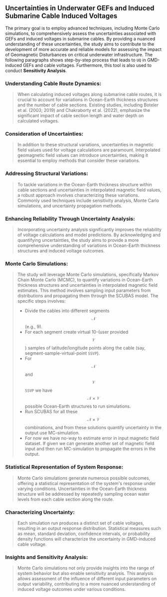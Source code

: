 <!-- 
Author(s): Shibaji Chakraborty, Xueling Shi

Disclaimer:
SCUBAS is under the MIT license found in the root directory LICENSE.md 
Everyone is permitted to copy and distribute verbatim copies of this license 
document.

This version of the MIT Public License incorporates the terms
and conditions of MIT General Public License.
-->
## Uncertainties in Underwater GEFs and Induced Submarine Cable Induced Voltages
The primary goal is to employ advanced techniques, including Monte Carlo simulations, to comprehensively assess the uncertainties associated with GEFs and induced voltages in submarine cables. By providing a nuanced understanding of these uncertainties, the study aims to contribute to the development of more accurate and reliable models for assessing the impact of Geomagnetic Disturbances on critical underwater infrastructure. The following paragraphs shows step-by-step process that leads to `UQ` in GMD-induced GEFs and cable voltages. Furthermore, this tool is also used to conduct **Sensitivity Analysis**.

### Understanding Cable Route Dynamics:
> When calculating induced voltages along submarine cable routes, it is crucial to account for variations in Ocean-Earth thickness structures and the number of cable sections. Existing studies, including Boteler et al. (2003; 2019) and Chakraborty et al. (2022), emphasize the significant impact of cable section length and water depth on calculated voltages.

### Consideration of Uncertainties:
> In addition to these structural variations, uncertainties in magnetic field values used for voltage calculations are paramount. Interpolated geomagnetic field values can introduce uncertainties, making it essential to employ methods that consider these variations.

### Addressing Structural Variations:
> To tackle variations in the Ocean-Earth thickness structure within cable sections and uncertainties in interpolated magnetic field values, a robust approach involves characterizing these variations. Commonly used techniques include sensitivity analysis, Monte Carlo simulations, and uncertainty propagation methods.

### Enhancing Reliability Through Uncertainty Analysis:
> Incorporating uncertainty analysis significantly improves the reliability of voltage calculations and model predictions. By acknowledging and quantifying uncertainties, the study aims to provide a more comprehensive understanding of variations in Ocean-Earth thickness structures and induced voltage outcomes.

### Monte Carlo Simulations:
> The study will leverage Monte Carlo simulations, specifically Markov Chain Monte Carlo (MCMC), to quantify variations in Ocean-Earth thickness structures and uncertainties in interpolated magnetic field estimates. This method involves sampling input parameters from distributions and propagating them through the SCUBAS model. The specific steps involves:
>
> * Divide the cables into different segments $$\mathcal{N}$$ (e.g., 9).
> * For each segment create virtual 10-(user provided $$\mathcal{V}$$) samples of latitude/longitude points along the cable (say, segment-sample-virtual-point `SSVP`).
> * For $$\mathcal{N}$$ and $$\mathcal{V}$$ `SSVP` we have $$\mathcal{N}\times\mathcal{V}$$ possible Ocean-Earth structures to run simulations. 
> * Run SCUBAS for all these $$\mathcal{N}\times\mathcal{V}$$ combinations, and from these solutions quantify uncertainty in the output use MC-simulation.
> * For now we have no-way to estimate error in input magnetic field dataset. If given we can generate another set of magnetic field input and then run MC-simulation to propagate the errors in the output.


### Statistical Representation of System Response:
> Monte Carlo simulations generate numerous possible outcomes, offering a statistical representation of the system's response under varying conditions. Uncertainties in the Ocean-Earth thickness structure will be addressed by repeatedly sampling ocean water levels from each cable section along the route.

### Characterizing Uncertainty:
> Each simulation run produces a distinct set of cable voltages, resulting in an output response distribution. Statistical measures such as mean, standard deviation, confidence intervals, or probability density functions will characterize the uncertainty in GMD-induced cable voltage.

### Insights and Sensitivity Analysis:
> Monte Carlo simulations not only provide insights into the range of system behavior but also enable sensitivity analysis. This analysis allows assessment of the influence of different input parameters on output variability, contributing to a more nuanced understanding of induced voltage outcomes under various conditions.